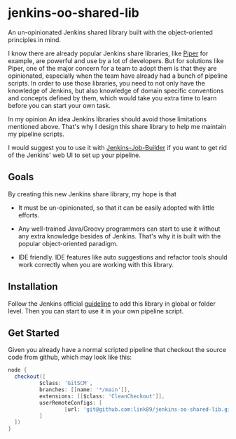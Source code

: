 # jenkins-oo-shared-lib

An un-opinionated Jenkins shared library built with the object-oriented
principles in mind.

I know there are already popular Jenkins share libraries, like
[Piper](https://github.com/SAP/jenkins-library) for example, are powerful and 
use by a lot of developers. But for solutions like Piper, one of the major
concern for a team to adopt them is that they are opinionated, especially
when the team have already had a bunch of pipeline scripts. In order to use 
those libraries, you need to not only have the knowledge of Jenkins, but also
knowledge of domain specific conventions and concepts defined by them, 
which would take you extra time to learn before you can start your own task.

In my opinion An idea Jenkins libraries should avoid those limitations mentioned 
above. That's why I design this share library to help me maintain my pipeline scripts.

I would suggest you to use it with 
[Jenkins-Job-Builder](https://jenkins-job-builder.readthedocs.io/en/latest/index.html)
if you want to get rid of the Jenkins' web UI to set up your pipeline.

## Goals

By creating this new Jenkins share library, my hope is that

- It must be un-opinionated, so that it can be easily adopted with little efforts.

- Any well-trained Java/Groovy programmers can start to use it without any extra 
  knowledge besides of Jenkins. That's why it is built with the popular 
  object-oriented paradigm.
  
- IDE friendly. IDE features like auto suggestions and refactor tools should 
  work correctly when you are working with this library.
  
## Installation

Follow the Jenkins official 
[guideline](https://www.jenkins.io/doc/book/pipeline/shared-libraries/#global-shared-libraries) 
to add this library in global or folder level. Then you can start to use it in
your own pipeline script. 
  
## Get Started

Given you already have a normal scripted pipeline that checkout the source code 
from github, which may look like this:

```groovy
node {
  checkout([
          $class: 'GitSCM',
          branches: [[name: '*/main']],
          extensions: [[$class: 'CleanCheckout']],
          userRemoteConfigs: [
                  [url: 'git@github.com:link89/jenkins-oo-shared-lib.git']
          ]
  ])
}
```

